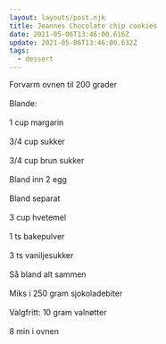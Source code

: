 ```yaml
---
layout: layouts/post.njk
title: Jeannes Chocolate chip cookies
date: 2021-05-06T13:46:00.616Z
update: 2021-05-06T13:46:00.632Z
tags:
  - dessert
---
```

Forvarm ovnen til 200 grader\
\
Blande:\
\
1 cup margarin\
\
3/4 cup sukker\
\
3/4 cup brun sukker\
\
Bland inn 2 egg\
\
Bland separat\
\
3 cup hvetemel\
\
1 ts bakepulver\
\
3 ts vaniljesukker\
\
Så bland alt sammen\
\
Miks i 250 gram sjokoladebiter\
\
Valgfritt: 10 gram valnøtter\
\
8 min i ovnen